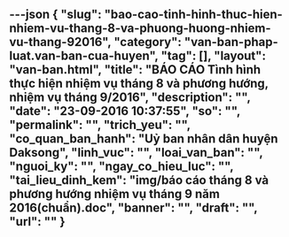 ---json
{
    "slug": "bao-cao-tinh-hinh-thuc-hien-nhiem-vu-thang-8-va-phuong-huong-nhiem-vu-thang-92016",
    "category": "van-ban-phap-luat.van-ban-cua-huyen",
    "tag": [],
    "layout": "van-ban.html",
    "title": "BÁO CÁO  Tình hình thực hiện nhiệm vụ tháng 8  và phương hướng, nhiệm vụ tháng 9/2016",
    "description": "",
    "date": "23-09-2016 10:37:55",
    "so": "",
    "permalink": "",
    "trich_yeu": "",
    "co_quan_ban_hanh": "Uỷ ban nhân dân huyện Daksong",
    "linh_vuc": "",
    "loai_van_ban": "",
    "nguoi_ky": "",
    "ngay_co_hieu_luc": "",
    "tai_lieu_dinh_kem": "img/báo cáo tháng 8 và phương hướng nhiệm vụ tháng 9 năm 2016(chuẩn).doc",
    "banner": "",
    "draft": "",
    "url": ""
}
---
